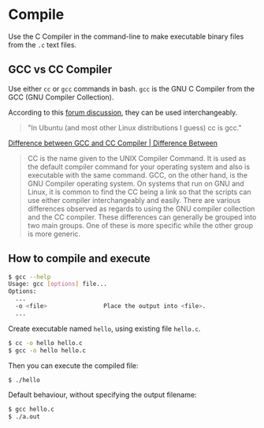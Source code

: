 # Compile

Use the C Compiler in the command-line to make executable binary files from the `.c` text files.


## GCC vs CC Compiler

Use either `cc` or `gcc` commands in bash. `gcc` is the GNU C Compiler from the GCC (GNU Compiler Collection). 

According to this [forum discussion](https://ubuntuforums.org/showthread.php?t=1161860), they can be used interchangeably.

> "In Ubuntu (and most other Linux distributions I guess) cc is gcc."


[Difference between GCC and CC Compiler | Difference Between](http://www.differencebetween.net/technology/software-technology/difference-between-gcc-and-cc-compiler/#ixzz57An6TmIQ)

> CC is the name given to the UNIX Compiler Command. It is used as the default compiler command for your operating system and also is executable with the same command. GCC, on the other hand, is the GNU Compiler operating system. On systems that run on GNU and Linux, it is common to find the CC being a link so that the scripts can use either compiler interchangeably and easily. There are various differences observed as regards to using the GNU compiler collection and the CC compiler. These differences can generally be grouped into two main groups. One of these is more specific while the other group is more generic.


## How to compile and execute

```bash
$ gcc --help
Usage: gcc [options] file...
Options:
  ...
  -o <file>                Place the output into <file>.
  ...
```


Create executable named `hello`, using existing file `hello.c`.

```bash
$ cc -o hello hello.c
$ gcc -o hello hello.c
```

Then you can execute the compiled file:

```bash
$ ./hello
```

Default behaviour, without specifying the output filename:

```bash
$ gcc hello.c
$ ./a.out
```
